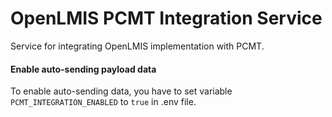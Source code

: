 # OpenLMIS PCMT Integration Service
Service for integrating OpenLMIS implementation with PCMT.

#### Enable auto-sending payload data 
To enable auto-sending data, you have to set variable `PCMT_INTEGRATION_ENABLED` to `true` in .env file. 
